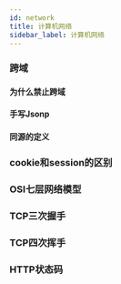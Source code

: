 ```yaml
---
id: network
title: 计算机网络
sidebar_label: 计算机网络
---
```


### 跨域
#### 为什么禁止跨域
#### 手写Jsonp
#### 同源的定义

### cookie和session的区别


### OSI七层网络模型

### TCP三次握手

### TCP四次挥手

### HTTP状态码


